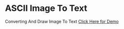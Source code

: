 # ASCII Image To Text
Converting And Draw Image To Text
<a href="https://pianndi.github.io/ascii">Click Here for Demo</a>
